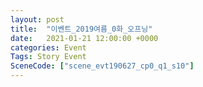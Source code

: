 ```yaml
---
layout: post
title:  "이벤트_2019여름_0화_오프닝"
date:   2021-01-21 12:00:00 +0000
categories: Event
Tags: Story Event
SceneCode: ["scene_evt190627_cp0_q1_s10"]
---
```

